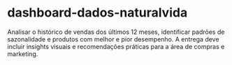 # dashboard-dados-naturalvida
Analisar o histórico de vendas dos últimos 12 meses, identificar padrões de sazonalidade e produtos com melhor e pior desempenho.
A entrega deve incluir insights visuais e recomendações práticas para a área de compras e marketing.
